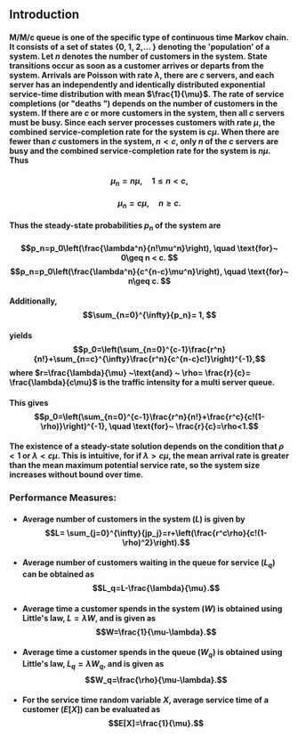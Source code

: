 ## Introduction 
#### M/M/c queue is one of the specific type of continuous time Markov chain. It consists of a set of states {0, 1, 2,... \} denoting the 'population' of a system. Let $n$ denotes the number of customers in the system. State transitions occur as soon as a customer arrives or departs from the system. Arrivals are Poisson with rate $\lambda$, there are $c$ servers, and each server has an independently and identically distributed exponential service-time distribution with mean $\frac{1}{\mu}$. The rate of service completions (or "deaths ") depends on the number of customers in the system. If there are $c$ or more customers in the system, then all $c$ servers must be busy. Since each server processes customers with rate $\mu$, the combined service-completion rate for the system is $c\mu$. When there are fewer than $c$ customers in the system, $n < c$, only $n$ of the $c$ servers are busy and the combined service-completion rate for the system is $n\mu$. Thus
#### $$\mu_n= n\mu, \quad 1\leq n < c,$$
#### $$\mu_n= c\mu, \quad n\geq c.$$
#### <!-- $$\begin{aligned} &\mu_n \coloneqq \begin{cases}\begin{array}{ll} n\mu,&1\leq n < c,\\ c\mu, & n\geq c\\ \end{array}\end{cases} ,\\\end{aligned}$$\\Remove all lines above this line before making changes to the file --> <!-- Remove all lines above this line before making changes to the file -->
####  Thus the steady-state probabilities $p_n$ of the system are
#### $$p_n=p_0\left(\frac{\lambda^n}{n!\mu^n}\right), \quad \text{for}~ 0\geq n < c. $$  $$p_n=p_0\left(\frac{\lambda^n}{c^{n-c}\mu^n}\right), \quad \text{for}~ n\geq c. $$
#### Additionally, $$\sum_{n=0}^{\infty}{p_n}= 1, $$
#### yields $$p_0=\left(\sum_{n=0}^{c-1}\frac{r^n}{n!}+\sum_{n=c}^{\infty}\frac{r^n}{c^{n-c}c!}\right)^{-1},$$ where $r=\frac{\lambda}{\mu} ~\text{and} ~ \rho= \frac{r}{c}= \frac{\lambda}{c\mu}$ is the traffic intensity for a multi server queue. 
#### This gives $$p_0=\left(\sum_{n=0}^{c-1}\frac{r^n}{n!}+\frac{r^c}{c!(1-\rho)}\right)^{-1}, \quad \text{for}~ \frac{r}{c}=\rho<1.$$

#### The existence of a steady-state solution depends on the condition that $\rho < 1$ or $\lambda < c\mu$. This is intuitive, for if $\lambda > c\mu$, the mean arrival rate is greater than the mean maximum potential service rate, so the system size increases without bound over time.
### Performance Measures:
* #### Average number of customers in the system $(L)$ is given by $$L= \sum_{j=0}^{\infty}{jp_j}=r+\left(\frac{r^c\rho}{c!(1-\rho)^2}\right).$$
* #### Average number of customers waiting in the queue for service $(L_q)$ can be obtained as $$L_q=L-\frac{\lambda}{\mu}.$$
* #### Average time a customer spends in the system $(W)$ is obtained using Little's law, $L=\lambda W$, and is given as $$W=\frac{1}{\mu-\lambda}.$$
* #### Average time a customer spends in the queue $(W_q)$ is obtained using Little's law, $L_q=\lambda W_q$, and is given as $$W_q=\frac{\rho}{\mu-\lambda}.$$
* #### For the service time random variable $X$, average service time of a customer $(E[X])$ can be evaluated as $$E[X]=\frac{1}{\mu}.$$
